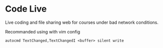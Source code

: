 Code Live
===
Live coding and file sharing web for courses under bad network conditions.

Recommanded using with vim config

```
autocmd TextChanged,TextChangedI <buffer> silent write
```
